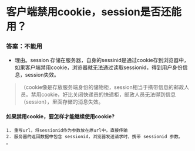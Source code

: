 # 客户端禁用cookie，session是否还能用？

### 答案：不能用
* 理由。session 存储在服务器，自身的sessinid是通过cookie存到浏览器中，如果客户端禁用cookie，浏览器就无法通过读取sessionid，得到用户身份信息，session失效。
> （cookie像是存放服务端身份的储物柜，session相当于携带信息的邮政人员。禁用cookie，好比关闭快递员的快递柜，邮政人员无法得到信息（session），里面存储的消息失效。

#### 如果禁用cookie，要怎样才能继续使用cookie?
    1. 重写url，将sessionid作为参数放在原url中，直接传输
    2. 服务器的返回数据中包含 sessionid，浏览器发送请求时，携带 sessionid 参数。
    。
